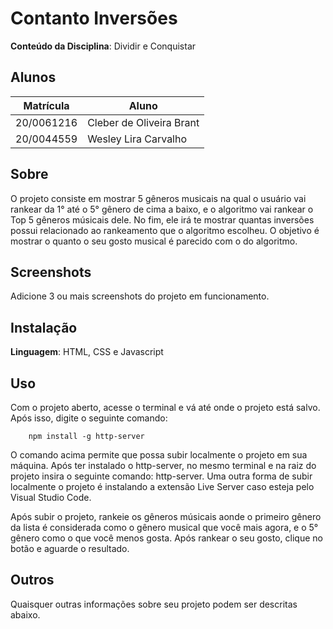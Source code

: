 # Contanto Inversões

**Conteúdo da Disciplina**: Dividir e Conquistar<br>

## Alunos
|Matrícula | Aluno |
| -- | -- |
| 20/0061216  |  Cleber de Oliveira Brant |
| 20/0044559  |  Wesley Lira Carvalho |

## Sobre 
O projeto consiste em mostrar 5 gêneros musicais na qual o usuário vai rankear da 1° até o 5° gênero de cima a baixo, e o algoritmo vai rankear o Top 5 gêneros músicais dele. No fim, ele irá te mostrar quantas inversões possui relacionado ao rankeamento que o algoritmo escolheu. O objetivo é mostrar o quanto o seu gosto musical é parecido com o do algoritmo.

## Screenshots
Adicione 3 ou mais screenshots do projeto em funcionamento.

## Instalação 
**Linguagem**: HTML, CSS e Javascript<br>

## Uso 

Com o projeto aberto, acesse o terminal e vá até onde o projeto está salvo. Após isso, digite o seguinte comando:

```
    npm install -g http-server
```

O comando acima permite que possa subir localmente o projeto em sua máquina. Após ter instalado o http-server, no mesmo terminal e na raiz do projeto insira o seguinte comando: http-server. Uma outra forma de subir localmente o projeto é instalando a extensão Live Server caso esteja pelo Visual Studio Code.

Após subir o projeto, rankeie os gêneros músicais aonde o primeiro gênero da lista é considerada como o gênero musical que você mais agora, e o 5° gênero como o que você menos gosta. Após rankear o seu gosto, clique no botão e aguarde o resultado.

## Outros 
Quaisquer outras informações sobre seu projeto podem ser descritas abaixo.